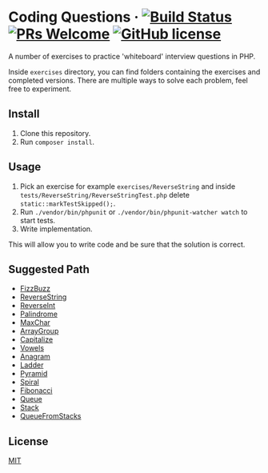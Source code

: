 # Coding Questions · [![Build Status](https://travis-ci.com/azdanov/questions.svg?branch=master)](https://travis-ci.com/azdanov/questions) [![PRs Welcome](https://img.shields.io/badge/PRs-welcome-blue.svg)](http://makeapullrequest.com) [![GitHub license](https://img.shields.io/badge/license-MIT-blue.svg)](https://github.com/azdanov/questions/blob/master/LICENSE)

A number of exercises to practice 'whiteboard' interview questions in PHP.

Inside `exercises` directory, you can find folders containing the exercises and completed versions.
There are multiple ways to solve each problem, feel free to experiment.

## Install

1. Clone this repository.
2. Run `composer install`.

## Usage

1. Pick an exercise for example `exercises/ReverseString` and inside `tests/ReverseString/ReverseStringTest.php` delete `static::markTestSkipped();`.
2. Run `./vendor/bin/phpunit` or `./vendor/bin/phpunit-watcher watch` to start tests.
3. Write implementation.

This will allow you to write code and be sure that the solution is correct.

## Suggested Path

* [FizzBuzz](./exercises/FizzBuzz/FizzBuzz.php)
* [ReverseString](./exercises/ReverseString/ReverseString.php)
* [ReverseInt](./exercises/ReverseInt/ReverseInt.php)
* [Palindrome](./exercises/Palindrome/Palindrome.php)
* [MaxChar](./exercises/MaxChar/MaxChar.php)
* [ArrayGroup](./exercises/ArrayGroup/ArrayGroup.php)
* [Capitalize](./exercises/Capitalize/Capitalize.php)
* [Vowels](./exercises/Vowels/Vowels.php)
* [Anagram](./exercises/Anagram/Anagram.php)
* [Ladder](./exercises/Ladder/Ladder.php)
* [Pyramid](./exercises/Pyramid/Pyramid.php)
* [Spiral](./exercises/Spiral/Spiral.php)
* [Fibonacci](./exercises/Fibonacci/Fibonacci.php)
* [Queue](./exercises/Queue/Queue.php)
* [Stack](./exercises/Stack/Stack.php)
* [QueueFromStacks](./exercises/QueueFromStacks/QueueFromStacks.php)

## License

[MIT](./LICENSE)